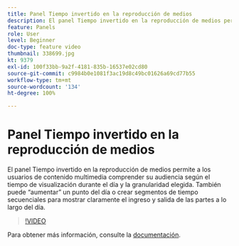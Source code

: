 ```yaml
---
title: Panel Tiempo invertido en la reproducción de medios
description: El panel Tiempo invertido en la reproducción de medios permite a los usuarios de contenido multimedia comprender su audiencia según el tiempo de visualización durante el día y la granularidad elegida. También puede “aumentar” un punto del día o crear segmentos de tiempo secuenciales para mostrar claramente el ingreso y salida de las partes a lo largo del día.
feature: Panels
role: User
level: Beginner
doc-type: feature video
thumbnail: 338699.jpg
kt: 9379
exl-id: 100f33bb-9a2f-4181-835b-16537e02cd80
source-git-commit: c9984b0e1081f3ac19d8c49bc01626a69cd77b55
workflow-type: tm+mt
source-wordcount: '134'
ht-degree: 100%

---
```


# Panel Tiempo invertido en la reproducción de medios

El panel Tiempo invertido en la reproducción de medios permite a los usuarios de contenido multimedia comprender su audiencia según el tiempo de visualización durante el día y la granularidad elegida. También puede “aumentar” un punto del día o crear segmentos de tiempo secuenciales para mostrar claramente el ingreso y salida de las partes a lo largo del día.

>[!VIDEO](https://video.tv.adobe.com/v/338699/?quality=12&learn=on)

Para obtener más información, consulte la [documentación](https://experienceleague.adobe.com/docs/media-analytics/using/media-reports/media-playback-time-spent.html?lang=es).
